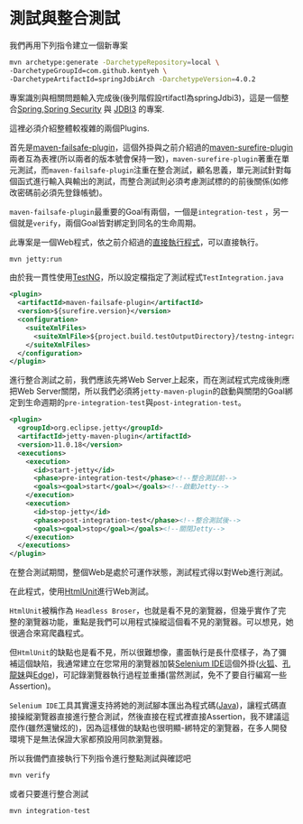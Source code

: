 # 測試與整合測試

我們再用下列指令建立一個新專案
```bash
mvn archetype:generate -DarchetypeRepository=local \
-DarchetypeGroupId=com.github.kentyeh \
-DarchetypeArtifactId=springJdbiArch -DarchetypeVersion=4.0.2
```
專案識別與相關問題輸入完成後(後列階假設rtifactI為springJdbi3)，這是一個整合[Spring](https://spring.io/projects/spring-framework),[Spring Security](https://spring.io/projects/spring-security) 與 [JDBI3](http://jdbi.org/) 的專案.

這裡必須介紹整體較複雜的兩個Plugins.

首先是[maven-failsafe-plugin](https://maven.apache.org/surefire/maven-failsafe-plugin/)，這個外掛與之前介紹過的[maven-surefire-plugin](https://maven.apache.org/surefire/maven-surefire-plugin/)兩者互為表裡(所以兩者的版本號會保持一致)，`maven-surefire-plugin`著重在單元測試，而`maven-failsafe-plugin`注重在整合測試，顧名思義，單元測試針對每個函式進行輸入與輸出的測試，而整合測試則必須考慮測試標的的前後關係(如修改密碼前必須先登錄帳號)。

`maven-failsafe-plugin`最重要的Goal有兩個，一個是`integration-test` ，另一個就是`verify`，兩個Goal皆對綁定到同名的生命周期。

此專案是一個Web程式，依之前介紹過的[直接執行程式](runDirect.md)，可以直接執行。

```bash
mvn jetty:run
```
由於我一貫性使用[TestNG](https://testng.org/)，所以設定檔指定了測試程式`TestIntegration.java`

```xml
<plugin>
  <artifactId>maven-failsafe-plugin</artifactId>
  <version>${surefire.version}</version>
  <configuration>
    <suiteXmlFiles>
      <suiteXmlFile>${project.build.testOutputDirectory}/testng-integration.xml</suiteXmlFile>
    </suiteXmlFiles>
  </configuration>
</plugin>
```
進行整合測試之前，我們應該先將Web Server上起來，而在測試程式完成後則應把Web Server關閉，所以我們必須將`jetty-maven-plugin`的啟動與關閉的Goal綁定到生命週期的`pre-integration-test`與`post-integration-test`。

```xml
<plugin>
  <groupId>org.eclipse.jetty</groupId>
  <artifactId>jetty-maven-plugin</artifactId>
  <version>11.0.18</version>
  <executions>
    <execution>
      <id>start-jetty</id>
      <phase>pre-integration-test</phase><!--整合測試前-->
      <goals><goal>start</goal></goals><!--啟動Jetty-->
    </execution>
    <execution>
      <id>stop-jetty</id>
      <phase>post-integration-test</phase><!--整合測試後-->
      <goals><goal>stop</goal></goals><!--關閉Jetty-->
    </execution>
  </executions>
</plugin>
```
在整合測試期間，整個Web是處於可運作狀態，測試程式得以對Web進行測試。

在此程式，使用[HtmlUnit](https://htmlunit.sourceforge.io/)進行Web測試。

`HtmlUnit`被稱作為 `Headless Broser`，也就是看不見的瀏覽器，但幾乎實作了完整的瀏覽器功能，重點是我們可以用程式操縱這個看不見的瀏覽器。可以想見，她很適合來寫爬蟲程式。

但`HtmlUnit`的缺點也是看不見，所以很難想像，畫面執行是長什麼樣子，為了彌補這個缺陷，我通常建立在您常用的瀏覽器加裝[Selenium IDE](https://www.selenium.dev/selenium-ide/)這個外掛([火狐](https://addons.mozilla.org/en-GB/firefox/addon/selenium-ide/)、[孔龍妹](https://chrome.google.com/webstore/detail/selenium-ide/mooikfkahbdckldjjndioackbalphokd)與[Edge](https://microsoftedge.microsoft.com/addons/detail/selenium-ide/ajdpfmkffanmkhejnopjppegokpogffp))，可記錄瀏覽器執行過程並重播(當然測試，免不了要自行編寫一些Assertion)。

`Selenium IDE`工具其實還支持將她的測試腳本匯出為程式碼([Java](https://search.maven.org/artifact/org.seleniumhq.selenium/selenium-java))，讓程式碼直接操縱瀏覽器直接進行整合測試，然後直接在程式裡直接Assertion，我不建議這麼作(雖然還蠻炫的)，因為這樣做的缺點也很明顯-綁特定的瀏覽器，在多人開發環境下是無法保證大家都預設用同款瀏覽器。

所以我備們直接執行下列指令進行整點測試與確認吧

```bash
mvn verify
```

或者只要進行整合測試
```bash
mvn integration-test
```
